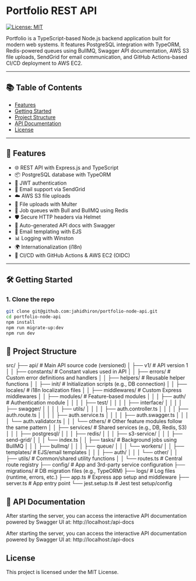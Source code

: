 # Portfolio REST API

[![License: MIT](https://img.shields.io/badge/License-MIT-yellow.svg)](https://opensource.org/licenses/MIT)

Portfolio is a TypeScript-based Node.js backend application built for modern web systems. It features PostgreSQL integration with TypeORM, Redis-powered queues using BullMQ, Swagger API documentation, AWS S3 file uploads, SendGrid for email communication, and GitHub Actions-based CI/CD deployment to AWS EC2.

---

## 📚 Table of Contents

- [Features](#-features)
- [Getting Started](#️-getting-started)
- [Project Structure](#-project-structure)
- [API Documentation](#-api-documentation)
- [License](#license)

---

## 🚀 Features

- 🌐 REST API with Express.js and TypeScript
- 📦 PostgreSQL database with TypeORM
- 🔐 JWT authentication
- 📨 Email support via SendGrid
- ☁️ AWS S3 file uploads
- 📂 File uploads with Multer
- 🧵 Job queues with Bull and BullMQ using Redis
- 🛡️ Secure HTTP headers via Helmet
- 📘 Auto-generated API docs with Swagger
- 📝 Email templating with EJS
- 📊 Logging with Winston
- 🌍 Internationalization (i18n)
- 🔁 CI/CD with GitHub Actions & AWS EC2 (OIDC)

---

## 🛠️ Getting Started

### 1. Clone the repo

```bash
git clone git@github.com:jahidhiron/portfolio-node-api.git
cd portfolio-node-api
npm install
npm run migrate-up:dev
npm run dev
```

## 📁 Project Structure

src/
├── api/ # Main API source code (versioned)
│ ├── v1/ # API version 1
│ │ ├── constants/ # Constant values used in API
│ │ ├── errors/ # Custom error definitions and handlers
│ │ ├── helpers/ # Reusable helper functions
│ │ ├── init/ # Initialization scripts (e.g., DB connection)
│ │ ├── locales/ # i18n localization files
│ │ ├── middlewares/ # Custom Express middlewares
│ │ ├── modules/ # Feature-based modules
│ │ │ ├── auth/ # Authentication module
│ │ │ │ ├── test/
│ │ │ │ ├── interface/
│ │ │ │ ├── swagger/
│ │ │ │ ├── utils/
│ │ │ │ ├── auth.controller.ts
│ │ │ │ ├── auth.route.ts
│ │ │ │ ├── auth.service.ts
│ │ │ │ ├── auth.swagger.ts
│ │ │ │ └── auth.validator.ts
│ │ │ └── others/ # Other feature modules follow the same pattern
│ │ ├── services/ # Shared services (e.g., DB, Redis, S3)
│ │ │ ├── postgresql/
│ │ │ ├── redis/
│ │ │ ├── s3-service/
│ │ │ ├── send-grid/
│ │ │ └── index.ts
│ │ ├── tasks/ # Background jobs using BullMQ
│ │ │ ├── bullmq/
│ │ │ ├── queue/
│ │ │ └── workers/
│ │ ├── templates/ # EJS/email templates
│ │ │ ├── auth/
│ │ │ └── other/
│ │ ├── utils/ # Common/shared utility functions
│ │ └── routes.ts # Central route registry
├── config/ # App and 3rd-party service configuration
├── migrations/ # DB migration files (e.g., TypeORM)
├── logs/ # Log files (runtime, errors, etc.)
├── app.ts # Express app setup and middleware
├── server.ts # App entry point
└── jest.setup.ts # Jest test setup/config

## 📄 API Documentation

After starting the server, you can access the interactive API documentation powered by Swagger UI at:
http://localhost:<your-port>/api-docs

After starting the server, you can access the interactive API documentation powered by Swagger UI at:
http://localhost:<your-port>/api-docs

## License

This project is licensed under the MIT License.
